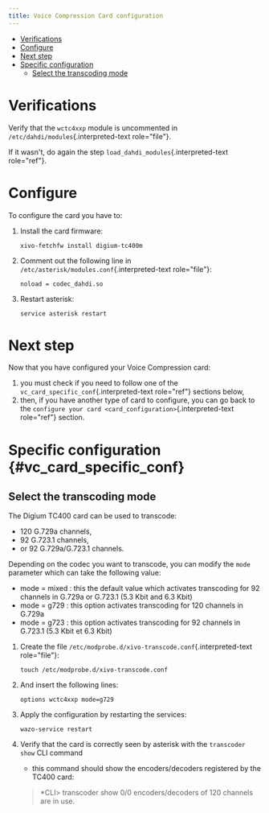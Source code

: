 ```yaml
---
title: Voice Compression Card configuration
---
```


-   [Verifications](#verifications)
-   [Configure](#configure)
-   [Next step](#next-step)
-   [Specific configuration](#vc_card_specific_conf)
    -   [Select the transcoding mode](#select-the-transcoding-mode)

Verifications
=============

Verify that the `wctc4xxp` module is uncommented in
`/etc/dahdi/modules`{.interpreted-text role="file"}.

If it wasn\'t, do again the step `load_dahdi_modules`{.interpreted-text
role="ref"}.

Configure
=========

To configure the card you have to:

1.  Install the card firmware:

        xivo-fetchfw install digium-tc400m

2.  Comment out the following line in
    `/etc/asterisk/modules.conf`{.interpreted-text role="file"}:

        noload = codec_dahdi.so

3.  Restart asterisk:

        service asterisk restart

Next step
=========

Now that you have configured your Voice Compression card:

1.  you must check if you need to follow one of the
    `vc_card_specific_conf`{.interpreted-text role="ref"} sections
    below,
2.  then, if you have another type of card to configure, you can go back
    to the `configure your card <card_configuration>`{.interpreted-text
    role="ref"} section.

Specific configuration {#vc_card_specific_conf}
======================

Select the transcoding mode
---------------------------

The Digium TC400 card can be used to transcode:

-   120 G.729a channels,
-   92 G.723.1 channels,
-   or 92 G.729a/G.723.1 channels.

Depending on the codec you want to transcode, you can modify the `mode`
parameter which can take the following value:

-   mode = mixed : this the default value which activates transcoding
    for 92 channels in G.729a or G.723.1 (5.3 Kbit and 6.3 Kbit)
-   mode = g729 : this option activates transcoding for 120 channels in
    G.729a
-   mode = g723 : this option activates transcoding for 92 channels in
    G.723.1 (5.3 Kbit et 6.3 Kbit)

1.  Create the file
    `/etc/modprobe.d/xivo-transcode.conf`{.interpreted-text
    role="file"}:

        touch /etc/modprobe.d/xivo-transcode.conf

2.  And insert the following lines:

        options wctc4xxp mode=g729

3.  Apply the configuration by restarting the services:

        wazo-service restart

4.  Verify that the card is correctly seen by asterisk with the
    `transcoder show` CLI command
    -   this command should show the encoders/decoders registered by the
        TC400 card:

    > \*CLI\> transcoder show 0/0 encoders/decoders of 120 channels are
    > in use.
